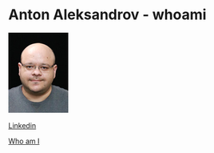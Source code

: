 # Anton Aleksandrov - whoami<a name="top"></a>

![](anton-photo-small.jpeg)

[Linkedin](https://www.linkedin.com/in/antonal80/)

[Who am I](https://aal80.github.io/whoami/)
